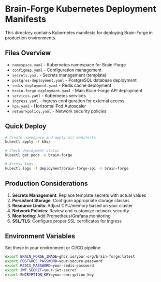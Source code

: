 # Brain-Forge Kubernetes Deployment Manifests

This directory contains Kubernetes manifests for deploying Brain-Forge in production environments.

## Files Overview

- `namespace.yaml` - Kubernetes namespace for Brain-Forge
- `configmap.yaml` - Configuration management
- `secrets.yaml` - Secrets management (template)
- `postgres-deployment.yaml` - PostgreSQL database deployment
- `redis-deployment.yaml` - Redis cache deployment
- `brain-forge-deployment.yaml` - Main Brain-Forge API deployment
- `services.yaml` - Kubernetes services
- `ingress.yaml` - Ingress configuration for external access
- `hpa.yaml` - Horizontal Pod Autoscaler
- `networkpolicy.yaml` - Network security policies

## Quick Deploy

```bash
# Create namespace and apply all manifests
kubectl apply -f k8s/

# Check deployment status
kubectl get pods -n brain-forge

# Access logs
kubectl logs -f deployment/brain-forge-api -n brain-forge
```

## Production Considerations

1. **Secrets Management**: Replace template secrets with actual values
2. **Persistent Storage**: Configure appropriate storage classes
3. **Resource Limits**: Adjust CPU/memory based on your cluster
4. **Network Policies**: Review and customize network security
5. **Monitoring**: Add Prometheus/Grafana monitoring
6. **SSL/TLS**: Configure proper SSL certificates for ingress

## Environment Variables

Set these in your environment or CI/CD pipeline:

```bash
export BRAIN_FORGE_IMAGE=ghcr.io/your-org/brain-forge:latest
export POSTGRES_PASSWORD=your-secure-password
export REDIS_PASSWORD=your-redis-password
export JWT_SECRET=your-jwt-secret
export ENCRYPTION_KEY=your-encryption-key
```
